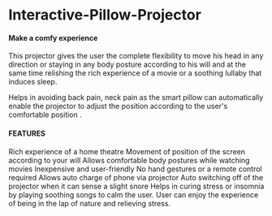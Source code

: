 # Interactive-Pillow-Projector
#### Make a comfy experience
This projector gives the user the complete flexibility to move his head in any direction or staying in any body posture according to his will and at the same time relishing the rich experience of a movie or a soothing lullaby that induces sleep.

Helps in avoiding back pain, neck pain as the smart pillow can automatically enable the projector to adjust the position according to the user's comfortable position .

#### FEATURES
Rich experience of a home theatre Movement of position of the screen according to your will Allows comfortable body postures while watching movies Inexpensive and user-friendly No hand gestures or a remote control required Allows auto charge of phone via projector Auto switching off of the projector when it can sense a slight snore Helps in curing stress or insomnia by playing soothing songs to calm the user. User can enjoy the experience of being in the lap of nature and relieving stress.
